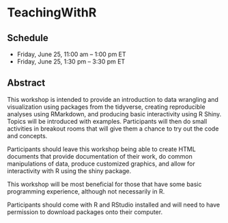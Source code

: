 # TeachingWithR

## Schedule

- Friday, June 25, 11:00 am – 1:00 pm ET
- Friday, June 25, 1:30 pm – 3:30 pm ET

## Abstract

This workshop is intended to provide an introduction to data wrangling and visualization using packages from the tidyverse, creating reproducible analyses using RMarkdown, and producing basic interactivity using R Shiny. Topics will be introduced with examples. Participants will then do small activities in breakout rooms that will give them a chance to try out the code and concepts.

Participants should leave this workshop being able to create HTML documents that provide documentation of their work, do common manipulations of data, produce customized graphics, and allow for interactivity with R using the shiny package.

This workshop will be most beneficial for those that have some basic programming experience, although not necessarily in R.

Participants should come with R and RStudio installed and will need to have permission to download packages onto their computer.
